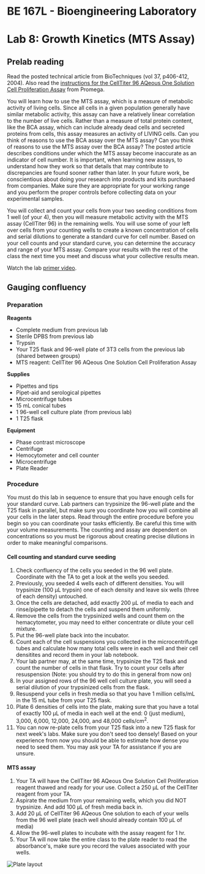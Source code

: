 # BE 167L - Bioengineering Laboratory

# Lab 8: Growth Kinetics (MTS Assay)

## Prelab reading

Read the posted technical article from BioTechniques (vol 37, p406-412, 2004). Also read the [instructions for the CellTiter 96 AQeous One Solution Cell Proliferation Assay](https://www.promega.com/-/media/files/resources/protocols/technical-bulletins/0/celltiter-96-aqueous-one-solution-cell-proliferation-assay-system-protocol.pdf?la=en) from Promega.

You will learn how to use the MTS assay, which is a measure of metabolic activity of living cells. Since all cells in a given population generally have similar metabolic activity, this assay can have a relatively linear correlation to the number of live cells. Rather than a measure of total protein content, like the BCA assay, which can include already dead cells and secreted proteins from cells, this assay measures an activity of LIVING cells. Can you think of reasons to use the BCA assay over the MTS assay? Can you think of reasons to use the MTS assay over the BCA assay? The posted article describes conditions under which the MTS assay become inaccurate as an indicator of cell number. It is important, when learning new assays, to understand how they work so that details that may contribute to discrepancies are found sooner rather than later. In your future work, be conscientious about doing your research into products and kits purchased from companies. Make sure they are appropriate for your working range and you perform the proper controls before collecting data on your experimental samples.

You will collect and count your cells from your two seeding conditions from 1 well (of your 4), then you will measure metabolic activity with the MTS assay (CellTiter 96) in the remaining wells. You will use some of your left over cells from your counting wells to create a known concentration of cells and serial dilutions to generate a standard curve for cell number. Based on your cell counts and your standard curve, you can determine the accuracy and range of your MTS assay. Compare your results with the rest of the class the next time you meet and discuss what your collective results mean.

Watch the lab [primer video](https://www.youtube.com/watch?v=gvQXVcu_nxM).

## Gauging confluency

### Preparation

**Reagents**

- Complete medium from previous lab
- Sterile DPBS from previous lab
- Trypsin
- Your T25 flask and 96-well plate of 3T3 cells from the previous lab (shared between groups)
- MTS reagent: CellTiter 96 AQeous One Solution Cell Proliferation Assay

**Supplies**

- Pipettes and tips
- Pipet-aid and serological pipettes
- Microcentrifuge tubes
- 15 mL conical tubes
- 1 96-well cell culture plate (from previous lab)
- 1 T25 flask

**Equipment**

- Phase contrast microscope
- Centrifuge
- Hemocytometer and cell counter
- Microcentrifuge
- Plate Reader

### Procedure

You must do this lab in sequence to ensure that you have enough cells for your standard curve. Lab partners can trypsinize the 96-well plate and the T25 flask in parallel, but make sure you coordinate how you will combine all your cells in the later steps. Read through the entire procedure before you begin so you can coordinate your tasks efficiently. Be careful this time with your volume measurements. The counting and assay are dependent on concentrations so you must be rigorous about creating precise dilutions in order to make meaningful comparisons.

#### Cell counting and standard curve seeding 

1. Check confluency of the cells you seeded in the 96 well plate. Coordinate with the TA to get a look at the wells you seeded.
2. Previously, you seeded 4 wells each of different densities. You will trypsinize (100 µL trypsin) one of each density and leave six wells (three of each density) untouched.
3. Once the cells are detached, add exactly 200 µL of media to each and rinse/pipette to detach the cells and suspend them uniformly.
4. Remove the cells from the trypsinized wells and count them on the hemacytometer, you may need to either concentrate or dilute your cell mixture.
5. Put the 96-well plate back into the incubator.
6. Count each of the cell suspensions you collected in the microcentrifuge tubes and calculate how many total cells were in each well and their cell densitites and record them in your lab notebook.
7. Your lab partner may, at the same time, trypsinize the T25 flask and count the number of cells in that flask. Try to count your cells after resuspension (Note: you should try to do this in general from now on)
8. In your assigned rows of the 96 well cell culture plate, you will seed a serial dilution of your trypsinized cells from the flask.
9. Resuspend your cells in fresh media so that you have 1 million cells/mL in the 15 mL tube from your T25 flask.
10. Plate 6 densities of cells into the plate, making sure that you have a total of exactly 100 µL of media in each well at the end: 0 (just medium), 3,000, 6,000, 12,000, 24,000, and 48,000 cells/cm<sup>2</sup>.
11. You can now re-plate cells from your T25 flask into a new T25 flask for next week's labs. Make sure you don't seed too densely! Based on your experience from now you should be able to estimate how dense you need to seed them. You may ask your TA for assistance if you are unsure.

#### MTS assay 

1. Your TA will have the CellTiter 96 AQeous One Solution Cell Proliferation reagent thawed and ready for your use. Collect a 250 µL of the CellTiter reagent from your TA.
2. Aspirate the medium from your remaining wells, which you did NOT trypsinize. And add 100 µL of fresh media back in.
3. Add 20 µL of CellTiter 96 AQeous One solution to each of your wells from the 96 well plate (each well should already contain 100 µL of media)
4. Allow the 96-well plates to incubate with the assay reagent for 1 hr.
5. Your TA will now take the entire class to the plate reader to read the absorbance's, make sure you record the values associated with your wells.

![Plate layout](graphics/96-well-plate.png)
